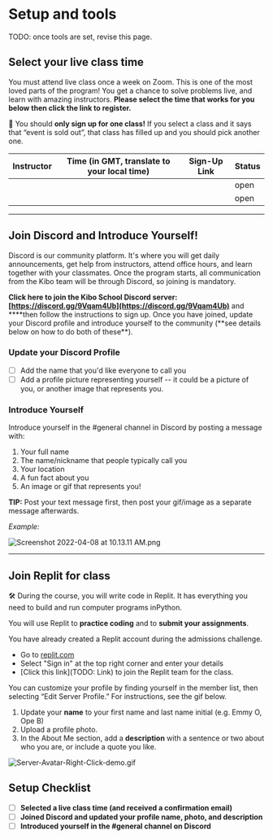 # Setup and tools

TODO: once tools are set, revise this page.

## Select your live class time

You must attend live class once a week on Zoom. This is one of the most loved parts of the program! You get a chance to solve problems live, and learn with amazing instructors. **Please select the time that works for you below then click the link to register.**

<aside>

📢 You should **only sign up for one class!** If you select a class and it says that “event is sold out”, that class has filled up and you should pick another one.

</aside>

<aside>


</aside>

| Instructor | Time (in GMT, translate to your local time) | Sign-Up Link           | Status                  
| ------------------ | ------------------------------------------- | -------------------------------- | ----------------------- |
| | | | open |
| | | | open |


---

## Join Discord and Introduce Yourself!

Discord is our community platform. It's where you will get daily announcements, get help from instructors, attend office hours, and learn together with your classmates. Once the program starts, all communication from the Kibo team will be through Discord, so joining is mandatory.

**Click here to join the Kibo School Discord server: [https://discord.gg/9Vqam4Ub](https://discord.gg/9Vqam4Ub)** and \***\*then follow the instructions to sign up. Once you have joined, update your Discord profile and introduce yourself to the community (**see details below on how to do both of these\*\*).

### **Update your Discord Profile**

- [ ] Add the name that you'd like everyone to call you
- [ ] Add a profile picture representing yourself -- it could be a picture of
    you, or another image that represents you.

### Introduce Yourself

Introduce yourself in the #general channel in Discord by posting a message with:

1. Your full name
2. The name/nickname that people typically call you
3. Your location
4. A fun fact about you
5. An image or gif that represents you!

**TIP:** Post your text message first, then post your gif/image as a separate message afterwards.

_Example:_

![Screenshot 2022-04-08 at 10.13.11 AM.png](/lessons/setup-and-tools/screenshot-2022-04-08-at-10.13.11-am.png)

---


## Join Replit for class

<aside>
  

🛠️ During the course, you will write code in Replit. It has everything you need to build and run computer programs inPython.

You will use Replit to **practice coding** and to **submit your assignments**.

</aside>

You have already created a Replit account during the admissions challenge.

- Go to [replit.com](https://replit.com)
- Select "Sign in" at the top right corner and enter your details
- [Click this link](TODO: Link) to join the Replit team for the class. 

You can customize your profile by finding yourself in the member list, then selecting “Edit Server Profile.” For instructions, see the gif below.

1. Update your **name** to your first name and last name initial (e.g. Emmy O, Ope B)
2. Upload a profile photo.
3. In the About Me section, add a **description** with a sentence or two about who you are, or include a quote you like.

![Server-Avatar-Right-Click-demo.gif](/future-proof-with-python/try-kibo-onboarding/server-avatar-right-click-demo.gif)

## Setup Checklist

- [ ] **Selected a live class time (and received a confirmation email)**
- [ ] **Joined Discord and updated your profile name, photo, and description**
- [ ] **Introduced yourself in the #general channel on Discord**
